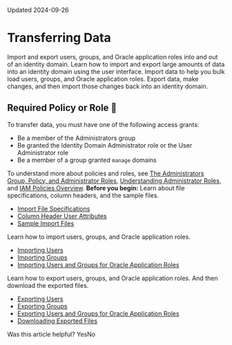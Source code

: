 Updated 2024-09-26
# Transferring Data
Import and export users, groups, and Oracle application roles into and out of an identity domain. 
Learn how to import and export large amounts of data into an identity domain using the user interface. Import data to help you bulk load users, groups, and Oracle application roles. Export data, make changes, and then import those changes back into an identity domain.
## Required Policy or Role 🔗 
To transfer data, you must have one of the following access grants:
  * Be a member of the Administrators group
  * Be granted the Identity Domain Administrator role or the User Administrator role
  * Be a member of a group granted `manage` domains


To understand more about policies and roles, see [The Administrators Group, Policy, and Administrator Roles](https://docs.oracle.com/en-us/iaas/Content/Identity/getstarted/identity-domains.htm#The), [Understanding Administrator Roles](https://docs.oracle.com/en-us/iaas/Content/Identity/roles/understand-administrator-roles.htm#understand-administrator-roles "Learn about administrator roles and the privileges associated with each role so that you can delegate administrative tasks to other users, as needed."), and [IAM Policies Overview](https://docs.oracle.com/en-us/iaas/Content/Identity/policieshow/Policy_Basics.htm#top "IAM policies govern control of resources in Oracle Cloud Infrastructure \(OCI\) tenancies.").
**Before you begin:** Learn about file specifications, column headers, and the sample files.
  * [Import File Specifications](https://docs.oracle.com/en-us/iaas/Content/Identity/datatransfer/import-file-specifications.htm#bulk-loading-file-specifications "Learn about import file specifications to reduce the possibility of errors.")
  * [Column Header User Attributes](https://docs.oracle.com/en-us/iaas/Content/Identity/datatransfer/list-user-attributes-csv-column-headers.htm#list-user-attributes-csv-column-headers "Use these user attributes as column headers while importing or exporting user accounts using a comma-separated values \(CSV\) file.")
  * [Sample Import Files](https://docs.oracle.com/en-us/iaas/Content/Identity/datatransfer/sample-files.htm#sample-files "To assist you when importing data, Oracle provides sample import files for you to use. You can download the compressed sample files in the identity domain console or from a link provided by Oracle. Whether you download the sample files from the identity domain console or from a link provided by Oracle, the sample files are the same.")


Learn how to import users, groups, and Oracle application roles.
  * [Importing Users](https://docs.oracle.com/en-us/iaas/Content/Identity/datatransfer/import-users.htm#import-user-accounts "Import users using a comma-separated values \(CSV\) file.")
  * [Importing Groups](https://docs.oracle.com/en-us/iaas/Content/Identity/datatransfer/import-groups.htm#import-groups "Import groups using a comma-separated values \(CSV\) file.")
  * [Importing Users and Groups for Oracle Application Roles](https://docs.oracle.com/en-us/iaas/Content/Identity/datatransfer/import-users-and-groups-oracle-application-roles.htm#import-users-and-groups-oracle-application-roles "You can import users and groups using a comma-separated value \(CSV\) file and assign them to Oracle application roles.")


Learn how to export users, groups, and Oracle application roles. And then download the exported files.
  * [Exporting Users](https://docs.oracle.com/en-us/iaas/Content/Identity/datatransfer/export-users.htm#export-user-accounts "Export users to a comma-separated values \(CSV\) file.")
  * [Exporting Groups](https://docs.oracle.com/en-us/iaas/Content/Identity/datatransfer/export-groups.htm#export-groups "Export groups to a comma-separated values \(CSV\) file.")
  * [Exporting Users and Groups for Oracle Application Roles](https://docs.oracle.com/en-us/iaas/Content/Identity/datatransfer/export-users-and-groups-oracle-application-roles.htm#export-users-and-groups-oracle-application-roles "Export users and groups assigned to Oracle application roles of Oracle applications to a comma-separated values \(CSV\) file.")
  * [Downloading Exported Files](https://docs.oracle.com/en-us/iaas/Content/Identity/datatransfer/download-exported-files.htm#download-exported-files "After you export files from an identity domain, you must download the files, for example, if you want to import them to another identity domain.")


Was this article helpful?
YesNo

